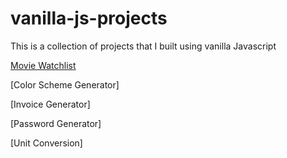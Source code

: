 # vanilla-js-projects
This is a collection of projects that I built using vanilla Javascript

[Movie Watchlist](https://martinlrmr-movie-watchlist.netlify.app)

[Color Scheme Generator]

[Invoice Generator]

[Password Generator]

[Unit Conversion]
